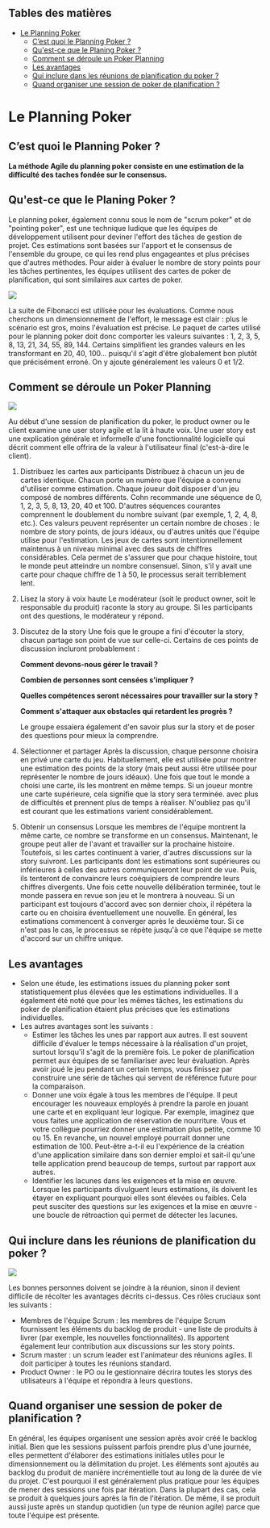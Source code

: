 ## Tables des matières

- [Le Planning Poker](#le-planning-poker)
  - [C’est quoi le Planning Poker ?](#cest-quoi-le-planning-poker-)
  - [Qu'est-ce que le Planing Poker ?](#quest-ce-que-le-planing-poker-)
  - [Comment se déroule un Poker Planning](#comment-se-déroule-un-poker-planning)
  - [Les avantages](#les-avantages)
  - [Qui inclure dans les réunions de planification du poker ?](#qui-inclure-dans-les-réunions-de-planification-du-poker-)
  - [Quand organiser une session de poker de planification ?](#quand-organiser-une-session-de-poker-de-planification-)

# Le Planning Poker

## C’est quoi le Planning Poker ?

**La méthode Agile du planning poker consiste en une estimation de la difficulté des taches fondée sur le consensus.**

## Qu'est-ce que le Planing Poker ?

Le planning poker, également connu sous le nom de "scrum poker" et de "pointing poker", est une technique ludique que les équipes de développement utilisent pour deviner l'effort des tâches de gestion de projet.
Ces estimations sont basées sur l'apport et le consensus de l'ensemble du groupe, ce qui les rend plus engageantes et plus précises que d'autres méthodes.
Pour aider à évaluer le nombre de story points pour les tâches pertinentes, les équipes utilisent des cartes de poker de planification, qui sont similaires aux cartes de poker.

![](https://www.visual-paradigm.com/servlet/editor-content/scrum/what-is-agile-planning-poker/sites/7/2018/12/fibonacci-sequence-and-planning-poker.png)

La suite de Fibonacci est utilisée pour les évaluations.
Comme nous cherchons un dimensionnement de l'effort, le message est clair : plus le scénario est gros, moins l'évaluation est précise.
Le paquet de cartes utilisé pour le planning poker doit donc comporter les valeurs suivantes : 1, 2, 3, 5, 8, 13, 21, 34, 55, 89, 144.
Certains simplifient les grandes valeurs en les transformant en 20, 40, 100... puisqu'il s'agit d'être globalement bon plutôt que précisément erroné.
On y ajoute généralement les valeurs 0 et 1/2.

## Comment se déroule un Poker Planning

![](https://scrum-master.org/wp-content/uploads/elementor/thumbs/image-p9heaj9d5azmmgya3b4bub2zth9ug2yxj4gxgi8f1s.jpeg)

Au début d'une session de planification du poker, le product owner ou le client examine une user story agile et la lit à haute voix.
Une user story est une explication générale et informelle d'une fonctionnalité logicielle qui décrit comment elle offrira de la valeur à l'utilisateur final (c'est-à-dire le client).
1. Distribuez les cartes aux participants
   Distribuez à chacun un jeu de cartes identique. Chacun porte un numéro que l'équipe a convenu d'utiliser comme estimation. Chaque joueur doit disposer d'un jeu composé de nombres différents. Cohn recommande une séquence de 0, 1, 2, 3, 5, 8, 13, 20, 40 et 100.
   D'autres séquences courantes comprennent le doublement du nombre suivant (par exemple, 1, 2, 4, 8, etc.). Ces valeurs peuvent représenter un certain nombre de choses : le nombre de story points, de jours idéaux, ou d'autres unités que l'équipe utilise pour l'estimation.
   Les jeux de cartes sont intentionnellement maintenus à un niveau minimal avec des sauts de chiffres considérables. Cela permet de s'assurer que pour chaque histoire, tout le monde peut atteindre un nombre consensuel. Sinon, s'il y avait une carte pour chaque chiffre de 1 à 50, le processus serait terriblement lent.
2. Lisez la story à voix haute
   Le modérateur (soit le product owner, soit le responsable du produit) raconte la story au groupe. Si les participants ont des questions, le modérateur y répond.
3. Discutez de la story
   Une fois que le groupe a fini d'écouter la story, chacun partage son point de vue sur celle-ci. Certains de ces points de discussion incluront probablement :

   **Comment devons-nous gérer le travail ?**

   **Combien de personnes sont censées s'impliquer ?**

   **Quelles compétences seront nécessaires pour travailler sur la story ?**

   **Comment s'attaquer aux obstacles qui retardent les progrès ?**

   Le groupe essaiera également d'en savoir plus sur la story et de poser des questions pour mieux la comprendre.
4. Sélectionner et partager
   Après la discussion, chaque personne choisira en privé une carte du jeu. Habituellement, elle est utilisée pour montrer une estimation des points de la story (mais peut aussi être utilisée pour représenter le nombre de jours idéaux). Une fois que tout le monde a choisi une carte, ils les montrent en même temps.
   Si un joueur montre une carte supérieure, cela signifie que la story sera terminée.
   avec plus de difficultés et prennent plus de temps à réaliser. N'oubliez pas qu'il est courant que les estimations varient considérablement.
5. Obtenir un consensus
   Lorsque les membres de l'équipe montrent la même carte, ce nombre se transforme en un consensus. Maintenant, le groupe peut aller de l'avant et travailler sur la prochaine histoire.
   Toutefois, si les cartes continuent à varier, d'autres discussions sur la story suivront. Les participants dont les estimations sont supérieures ou inférieures à celles des autres communiqueront leur point de vue. Puis, ils tenteront de convaincre leurs coéquipiers de comprendre leurs chiffres divergents.
   Une fois cette nouvelle délibération terminée, tout le monde passera en revue son jeu et le montrera à nouveau. Si un participant est toujours d'accord avec son dernier choix, il répétera la carte ou en choisira éventuellement une nouvelle.
   En général, les estimations commencent à converger après le deuxième tour. Si ce n'est pas le cas, le processus se répète jusqu'à ce que l'équipe se mette d'accord sur un chiffre unique.

## Les avantages
- Selon une étude, les estimations issues du planning poker sont statistiquement plus élevées que les estimations individuelles. Il a également été noté que pour les mêmes tâches, les estimations du poker de planification étaient plus précises que les estimations individuelles.
- Les autres avantages sont les suivants :
    - Estimer les tâches les unes par rapport aux autres. Il est souvent difficile d'évaluer le temps nécessaire à la réalisation d'un projet, surtout lorsqu'il s'agit de la première fois. Le poker de planification permet aux équipes de se familiariser avec leur évaluation. Après avoir joué le jeu pendant un certain temps, vous finissez par construire une série de tâches qui servent de référence future pour la comparaison.
    - Donner une voix égale à tous les membres de l'équipe. Il peut encourager les nouveaux employés à prendre la parole en jouant une carte et en expliquant leur logique. Par exemple, imaginez que vous faites une application de réservation de nourriture. Vous et votre collègue pourriez donner une estimation plus petite, comme 10 ou 15. En revanche, un nouvel employé pourrait donner une estimation de 100. Peut-être a-t-il eu l'expérience de la création d'une application similaire dans son dernier emploi et sait-il qu'une telle application prend beaucoup de temps, surtout par rapport aux autres.
    - Identifier les lacunes dans les exigences et la mise en œuvre. Lorsque les participants divulguent leurs estimations, ils doivent les étayer en expliquant pourquoi elles sont élevées ou faibles. Cela peut susciter des questions sur les exigences et la mise en œuvre - une boucle de rétroaction qui permet de détecter les lacunes.

## Qui inclure dans les réunions de planification du poker ?

![](https://3.bp.blogspot.com/-unMY49BQD8M/W6koCL_u9yI/AAAAAAAAYMM/DmDyp-hYyZgdaj_8LP-1z4Pck5ct9Uo5ACLcBGAs/s1600/shutterstock_496292356.jpg)

Les bonnes personnes doivent se joindre à la réunion, sinon il devient difficile de récolter les avantages décrits ci-dessus. Ces rôles cruciaux sont les suivants :
- Membres de l'équipe Scrum : les membres de l'équipe Scrum fournissent les éléments du backlog de produit - une liste de produits à livrer (par exemple, les nouvelles fonctionnalités). Ils apportent également leur contribution aux discussions sur les story points.
- Scrum master : un scrum leader est l'animateur des réunions agiles. Il doit participer à toutes les réunions standard.
- Product Owner : le PO ou le gestionnaire décrira toutes les storys des utilisateurs à l'équipe et répondra à leurs questions.

## Quand organiser une session de poker de planification ?

En général, les équipes organisent une session après avoir créé le backlog initial. Bien que les sessions puissent parfois prendre plus d'une journée, elles permettent d'élaborer des estimations initiales utiles pour le dimensionnement ou la délimitation du projet.
Les éléments sont ajoutés au backlog du produit de manière incrémentielle tout au long de la durée de vie du projet. C'est pourquoi il est généralement plus pratique pour les équipes de mener des sessions une fois par itération. Dans la plupart des cas, cela se produit à quelques jours après la fin de l'itération. De même, il se produit aussi juste après un standup quotidien (un type de réunion agile) parce que toute l'équipe est présente.
